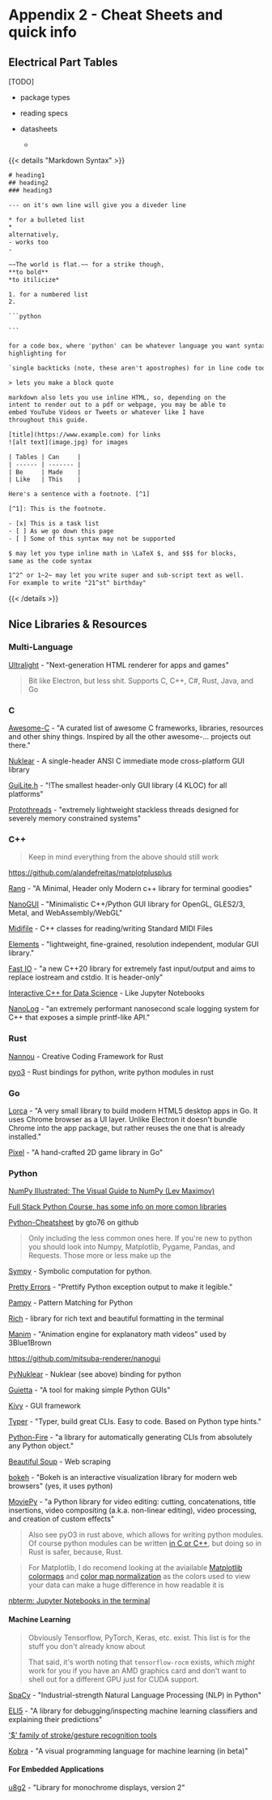 # Appendix 2 - Cheat Sheets and quick info

## Electrical Part Tables

[TODO]

* package types

* reading specs

* datasheets
  
  *



{{< details "Markdown Syntax" >}}

```html
# heading1
## heading2
### heading3

--- on it's own line will give you a diveder line

* for a bulleted list
*
alternatively,
- works too
- 

~~The world is flat.~~ for a strike though,
**to bold**
*to itilicize* 

1. for a numbered list
2.

​```python

​```

for a code box, where 'python' can be whatever language you want syntax 
highlighting for

`single backticks (note, these aren't apostrophes) for in line code too`

> lets you make a block quote

markdown also lets you use inline HTML, so, depending on the 
intent to render out to a pdf or webpage, you may be able to 
embed YouTube Videos or Tweets or whatever like I have 
throughout this guide.

[title](https://www.example.com) for links
![alt text](image.jpg) for images

| Tables | Can     |
| ------ | ------- |
| Be     | Made    |
| Like   | This    |

Here's a sentence with a footnote. [^1]

[^1]: This is the footnote.

- [x] This is a task list
- [ ] As we go down this page
- [ ] Some of this syntax may not be supported

$ may let you type inline math in \LaTeX $, and $$$ for blocks,
same as the code syntax

1^2^ or 1~2~ may let you write super and sub-script text as well.
For example to write "21^st^ birthday"
```

{{< /details >}}

## Nice Libraries & Resources

### Multi-Language

[Ultralight](https://github.com/ultralight-ux/Ultralight) - "Next-generation HTML renderer for apps and games"

> Bit like Electron, but less shit. Supports C, C++, C#, Rust, Java, and Go

### C

[Awesome-C](https://github.com/oz123/awesome-c) - "A curated list of awesome C frameworks, libraries, resources and other shiny things. Inspired by all the other awesome-... projects out there."

[Nuklear](https://github.com/Immediate-Mode-UI/Nuklear) - A single-header ANSI C immediate mode cross-platform GUI library

[GuiLite.h](https://github.com/idea4good/GuiLite) - "!The smallest header-only GUI library (4 KLOC) for all platforms"

[Protothreads](http://dunkels.com/adam/pt/index.html) - "extremely lightweight stackless threads designed for severely memory constrained systems"

### C++

> Keep in mind everything from the above should still work

https://github.com/alandefreitas/matplotplusplus

[Rang](https://github.com/agauniyal/rang) - "A Minimal, Header only Modern c++ library for terminal goodies"

[NanoGUI](https://github.com/mitsuba-renderer/nanogui) - "Minimalistic C++/Python GUI library for OpenGL, GLES2/3, Metal, and WebAssembly/WebGL"

[Midifile](https://github.com/craigsapp/midifile) - C++ classes for reading/writing Standard MIDI Files

[Elements](https://github.com/cycfi/elements) - "lightweight, fine-grained, resolution independent, modular GUI library."

[Fast IO](https://github.com/expnkx/fast_io) - "a new C++20 library for extremely fast input/output and aims to replace iostream and cstdio. It is header-only"

[Interactive C++ for Data Science](https://blog.llvm.org/posts/2020-12-21-interactive-cpp-for-data-science/) - Like Jupyter Notebooks

[NanoLog](https://github.com/PlatformLab/NanoLog) - "an extremely performant nanosecond scale logging system for C++ that exposes a simple printf-like API."

### Rust

[Nannou](https://github.com/nannou-org/nannou) - Creative Coding Framework for Rust

[pyo3](https://github.com/PyO3/pyo3) - Rust bindings for python, write python modules in rust

### Go

[Lorca](https://github.com/zserge/lorca) - "A very small library to build modern HTML5 desktop apps in Go. It uses Chrome browser as a UI layer. Unlike Electron it doesn't bundle Chrome into the app package, but rather reuses the one that is already installed."

[Pixel](https://github.com/faiface/pixel) - "A hand-crafted 2D game library in Go"

### Python

[NumPy Illustrated: The Visual Guide to NumPy (Lev Maximov)](https://medium.com/better-programming/numpy-illustrated-the-visual-guide-to-numpy-3b1d4976de1d)

[Full Stack Python Course, has some info on more comon libraries](https://www.fullstackpython.com/table-of-contents.html)

[Python-Cheatsheet](https://github.com/gto76/python-cheatsheet) by gto76 on github

> Only including the less common ones here. If you're new to python you should look into Numpy, Matplotlib, Pygame, Pandas, and Requests. Those more or less make up the

[Sympy](https://www.sympy.org/en/index.html) - Symbolic computation for python. 

[Pretty Errors](https://github.com/onelivesleft/PrettyErrors) - "Prettify Python exception output to make it legible."

[Pampy](https://github.com/santinic/pampy) - Pattern Matching for Python

[Rich](https://github.com/willmcgugan/rich) -  library for rich text and beautiful formatting in the terminal

[Manim](https://github.com/3b1b/manim) - "Animation engine for explanatory math videos" used by 3Blue1Brown

https://github.com/mitsuba-renderer/nanogui

[PyNuklear](https://github.com/billsix/pyNuklear) - Nuklear (see above) binding for python

[Guietta](https://github.com/alfiopuglisi/guietta) - "A tool for making simple Python GUIs"

[Kivy](https://kivy.org/#home) - GUI framework

[Typer](https://github.com/tiangolo/typer) - "Typer, build great CLIs. Easy to code. Based on Python type hints."

[Python-Fire](https://github.com/google/python-fire) - "a library for automatically generating CLIs from absolutely any Python object."

[Beautiful Soup](https://www.crummy.com/software/BeautifulSoup/bs4/doc/) - Web scraping

[bokeh](https://docs.bokeh.org/en/latest/docs/user_guide/quickstart.html#userguide-quickstart) - "Bokeh is an interactive visualization library for modern web browsers" (yes, it uses python)

[MoviePy](https://pypi.org/project/moviepy/) - "a Python library for video editing: cutting, concatenations, title insertions, video compositing (a.k.a. non-linear editing), video processing, and creation of custom effects"

> Also see pyO3 in rust above, which allows for writing python modules. Of course python modules can be written [in C or C++](https://docs.python.org/3/extending/extending.html), but doing so in Rust is safer, because, Rust.

> For Matplotlib, I do recomend looking at the aviailable [Matplotlib colormaps](https://matplotlib.org/stable/tutorials/colors/colormaps.html) and [color map normalization](https://matplotlib.org/stable/tutorials/colors/colormapnorms.html#sphx-glr-tutorials-colors-colormapnorms-py) as the colors used to view your data can make a huge difference in how readable it is

[nbterm: Jupyter Notebooks in the terminal](https://github.com/davidbrochart/nbterm)

#### Machine Learning

> Obviously Tensorflow, PyTorch, Keras, etc. exist. This list is for the stuff you don't already know about
>
> That said, it's worth noting that `tensorflow-rocm` exists, which *might* work for you if you have an AMD graphics card and don't want to shell out for a different GPU just for CUDA support.

[SpaCy](https://github.com/explosion/spaCy) - "Industrial-strength Natural Language Processing (NLP) in Python"

[ELI5](https://github.com/TeamHG-Memex/eli5) - "A library for debugging/inspecting machine learning classifiers and explaining their predictions"

['$' family of stroke/gesture recognition tools](https://depts.washington.edu/acelab/proj/dollar/index.html)

[Kobra](https://kobra.dev) - "A visual programming language for machine learning (in beta)"

#### For Embedded Applications

[u8g2](https://github.com/olikraus/u8g2) - "Library for monochrome displays, version 2"

